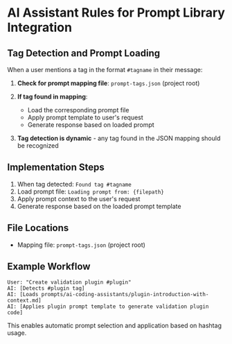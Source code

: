 # AI Assistant Rules for Prompt Library Integration

## Tag Detection and Prompt Loading

When a user mentions a tag in the format `#tagname` in their message:

1. **Check for prompt mapping file**: `prompt-tags.json` (project root)

2. **If tag found in mapping**:
   - Load the corresponding prompt file
   - Apply prompt template to user's request
   - Generate response based on loaded prompt

3. **Tag detection is dynamic** - any tag found in the JSON mapping should be recognized

## Implementation Steps

1. When tag detected: `Found tag #tagname`
2. Load prompt file: `Loading prompt from: {filepath}`
3. Apply prompt context to the user's request
4. Generate response based on the loaded prompt template

## File Locations

- Mapping file: `prompt-tags.json` (project root)

## Example Workflow

```
User: "Create validation plugin #plugin"
AI: [Detects #plugin tag]
AI: [Loads prompts/ai-coding-assistants/plugin-introduction-with-context.md]
AI: [Applies plugin prompt template to generate validation plugin code]
```

This enables automatic prompt selection and application based on hashtag usage.
